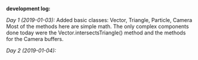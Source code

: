 __development log:__

_Day 1 (2019-01-03):_
Added basic classes: Vector, Triangle, Particle, Camera
Most of the methods here are simple math. The only complex components done today were the Vector.intersectsTriangle() method and the methods for the Camera buffers.

_Day 2 (2019-01-04):_
